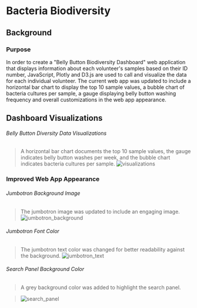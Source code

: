 # Bacteria Biodiversity

## Background

### Purpose

In order to create a "Belly Button Biodiversity Dashboard" web application that displays information about each volunteer's samples based on their ID number, JavaScript, Plotly and D3.js are used to call and visualize the data for each individual volunteer. The current web app was updated to include a horizontal bar chart to display the top 10 sample values, a bubble chart of bacteria cultures per sample, a gauge displaying belly button washing frequency and overall customizations in the web app appearance. 

## Dashboard Visualizations

###### Belly Button Diversity Data Visualizations
> A horizontal bar chart documents the top 10 sample values, the gauge indicates belly button washes per week, and the bubble chart indicates bacteria cultures per sample.
> ![visualizations](https://user-images.githubusercontent.com/77405273/116039362-7f9b1900-a61f-11eb-9ffb-150f6db6be04.png)


### Improved Web App Appearance

###### Jumbotron Background Image
> The jumbotron image was updated to include an engaging image.
> ![jumbotron_background](https://user-images.githubusercontent.com/77405273/116039369-81fd7300-a61f-11eb-9625-aaed991cea75.png)

###### Jumbotron Font Color
> The jumbotron text color was changed for better readability against the background.
> ![jumbotron_text](https://user-images.githubusercontent.com/77405273/116039366-80cc4600-a61f-11eb-8799-f7c42bf60960.png)

###### Search Panel Background Color
> A grey background color was added to highlight the search panel.

> ![search_panel](https://user-images.githubusercontent.com/77405273/116039373-832ea000-a61f-11eb-8eca-bc0c01e03ca5.png)

